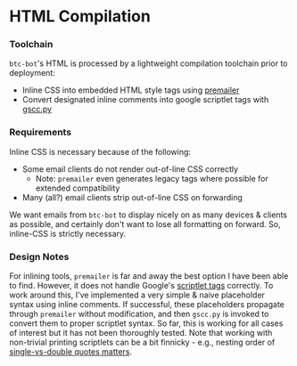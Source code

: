 # HTML Compilation

### Toolchain

`btc-bot`'s HTML is processed by a lightweight compilation toolchain prior to deployment:

  - Inline CSS into embedded HTML style tags using [premailer](https://github.com/peterbe/premailer)
  - Convert designated inline comments into google scriptlet tags with [gscc.py](/../tools/gscc.py)

### Requirements

Inline CSS is necessary because of the following:

  - Some email clients do not render out-of-line CSS correctly
    - Note: `premailer` even generates legacy tags where possible for extended compatibility
  - Many (all?) email clients strip out-of-line CSS on forwarding

We want emails from `btc-bot` to display nicely on as many devices & clients as possible, and certainly don't want to lose all formatting on forward. So, inline-CSS is strictly necessary.

### Design Notes

For inlining tools, `premailer` is far and away the best option I have been able to find. However, it does not handle Google's [scriptlet tags](https://developers.google.com/apps-script/guides/html/templates) correctly. To work around this, I've implemented a very simple & naive placeholder syntax using inline comments. If successful, these placeholders propagate through `premailer` without modification, and then `gscc.py` is invoked to convert them to proper scriptlet syntax. So far, this is working for all cases of interest but it has not been thoroughly tested. Note that working with non-trivial printing scriptlets can be a bit finnicky - e.g., nesting order of [single-vs-double quotes matters](https://github.com/tjk213/btc-bot/commit/fcb335a411f18839bf1f0442a1c9c65707aa8c6b).
